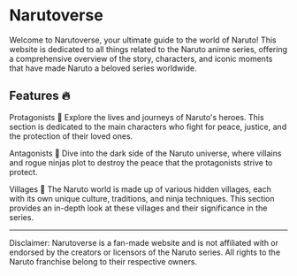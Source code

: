 # Narutoverse
Welcome to Narutoverse, your ultimate guide to the world of Naruto! This website is dedicated to all things related to the Naruto anime series, offering a comprehensive overview of the story, characters, and iconic moments that have made Naruto a beloved series worldwide.

Features 🔥
-----------------------------------------
Protagonists 🦊 Explore the lives and journeys of Naruto's heroes. This section is dedicated to the main characters who fight for peace, justice, and the protection of their loved ones.

Antagonists 🐍 Dive into the dark side of the Naruto universe, where villains and rogue ninjas plot to destroy the peace that the protagonists strive to protect.

Villages 🏯 The Naruto world is made up of various hidden villages, each with its own unique culture, traditions, and ninja techniques. This section provides an in-depth look at these villages and their significance in the series.

-----------------------------------------
Disclaimer: Narutoverse is a fan-made website and is not affiliated with or endorsed by the creators or licensors of the Naruto series. All rights to the Naruto franchise belong to their respective owners.
